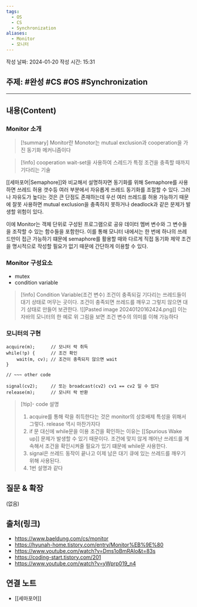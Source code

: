 ```yaml
---
tags:
  - OS
  - CS
  - Synchronization
aliases:
  - Monitor
  - 모니터
---
```

작성 날짜: 2024-01-20
작성 시간: 15:31

## 주제: #완성 #CS #OS #Synchronization 

----
## 내용(Content)
### Monitor 소개
>[!summary] Monitor란
>Monotor는 mutual exclusion과 cooperation을 가진 동기화 메커니즘이다


>[!info] cooperation
>wait-set을 사용하여 스레드가 특정 조건을 충족할 때까지 기다리는 기술

[[세마포어|Semaphore]]와 비교해서 설명하자면 동기화를 위해 Semaphore를 사용하면 쓰레드 허용 갯수등 여러 부분에서 자유롭게 쓰레드 동기화를 조절할 수 있다. 그러나 자유도가 높다는 것은 큰 단점도 존재하는데 우선 여러 쓰레드를 허용 가능하기 때문에 잘못 사용하면 mutual exclusion을 충족하지 못하거나 deadlock과 같은 문제가 발생할 위험이 있다.

이에 Monitor는 객체 단위로 구성된 프로그램으로 공유 데이터 멤버 변수와 그 변수들을 조작할 수 있는 함수들을 포함한다. 이를 통해 모니터 내에서는 한 번에 하나의 쓰레드만이 접근 가능하기 떄문에 semaphore를 활용할 때와 다르게 직접 동기화 제약 조건을 명시적으로 작성할 필요가 없기 때문에 간단하게 이용할 수 있다.

### Monitor 구성요소
- mutex
- condition variable

>[!info] Condition Variable(조건 변수)
>조건이 충족되길 기다리는 쓰레드들이 대기 상태로 머무는 곳이다. 조건이 충족되면 쓰레드를 깨우고 그렇지 않으면 대기 상태로 만들어 보관한다.
>![[Pasted image 20240120162424.png]]
>이는 자바의 모니터의 한 예로 위 그림을 보면 조건 변수의 의미를 이해 가능하다

### 모니터의 구현
```text
acquire(m);      // 모니터 락 취득
while(!p) {      // 조건 확인
	wait(m, cv); // 조건이 충족되지 않으면 wait
}

// ~~~ other code

signal(cv2);     // 또는 broadcast(cv2) cv1 == cv2 일 수 있다
release(m);      // 모니터 락 반환
```

>[!tip]- code 설명
>1. acquire를 통해 락을 취득한다는 것은 monitor의 상호배제 특성을 위해서 그렇다. release 역시 마찬가지다
>2. if 문 대신에 while문을 이용 조건을 확인하는 이유는 [[Spurious Wake up]] 문제가 발생할 수 있기 때문이다. 조건에 맞지 않게 깨어난 쓰레드를 계속해서 조건을 확인시켜줄 필요가 있기 떄문에 while문 사용한다.
>3. signal은 쓰레드 동작이 끝나고 이제 남은 대기 큐에 있는 쓰레드를 깨우기 위해 사용된다.
>4. 1번 설명과 같다



## 질문 & 확장

(없음)

## 출처(링크)
- https://www.baeldung.com/cs/monitor
- https://hyunah-home.tistory.com/entry/Monitor%EB%9E%80
- https://www.youtube.com/watch?v=Dms1oBmRAlo&t=83s
- https://coding-start.tistory.com/201
- https://www.youtube.com/watch?v=yWprp019_n4
## 연결 노트
- [[세마포어]]









